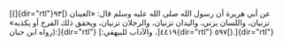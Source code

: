[(]{dir="rtl"}۹۳[) عن أبي هريرة أن رسول الله صلى الله عليه وسلم قال:
«العينان تزنيان، واللسان يزني، واليدان تزنيان، والرجلان تزنيان، ويحقق
ذلك الفرج أو يكذبه» (رواه ابن حبان:]{dir="rtl"} ٤٤١٩[، والآداب
للبيهقي:]{dir="rtl"} ٥٩٧[).]{dir="rtl"}
